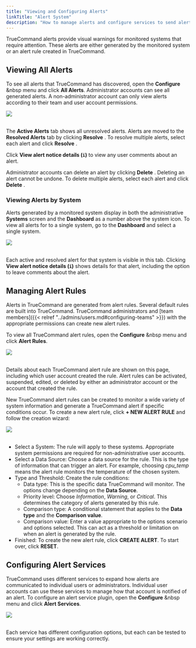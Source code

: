 ```yaml
---
title: "Viewing and Configuring Alerts"
linkTitle: "Alert System"
description: "How to manage alerts and configure services to send alerts beyond the TrueCommand interface."
---
```


TrueCommand alerts provide visual warnings for monitored systems that require attention.
These alerts are either generated by the monitored system or an alert rule created in TrueCommand.

## Viewing All Alerts

To see all alerts that TrueCommand has discovered, open the **Configure** <i class="fa fa-cog" aria-hidden="true" title="Settings"></i>&nbsp menu and click **All Alerts**.
Administrator accounts can see all generated alerts.
A non-administrator account can only view alerts according to their team and user account permissions.

<img src="/images/tc-1.3-alert-notices.PNG">
<br><br>

The **Active Alerts** tab shows all unresolved alerts.
Alerts are moved to the **Resolved Alerts** tab by clicking **Resolve** <i class="fa fa-check" aria-hidden="true" title="check"></i>.
To resolve multiple alerts, select each alert and click **Resolve** <i class="fa fa-check" aria-hidden="true" title="check"></i>.

Click **View alert notice details (`i`)** to view any user comments about an alert.

Administrator accounts can delete an alert by clicking **Delete** <i class="fa fa-trash" aria-hidden="true" title="Delete"></i>.
Deleting an alert cannot be undone.
To delete multiple alerts, select each alert and click **Delete** <i class="fa fa-trash" aria-hidden="true" title="Delete"></i>.

### Viewing Alerts by System

Alerts generated by a monitored system display in both the administrative **Systems** screen and the **Dashboard** as a number above the system icon.
To view all alerts for to a single system, go to the **Dashboard** and select a single system.

<img src="/images/tc-1.3-alert-system.PNG">
<br><br>

Each active and resolved alert for that system is visible in this tab.
Clicking **View alert notice details (`i`)** shows details for that alert, including the option to leave comments about the alert.

## Managing Alert Rules

Alerts in TrueCommand are generated from alert rules.
Several default rules are built into TrueCommand.
TrueCommand administrators and [team members]({{< relref "../admins/users.md#configuring-teams" >}}) with the appropriate permissions can create new alert rules.

To view all TrueCommand alert rules, open the **Configure** <i class="fa fa-cog" aria-hidden="true" title="Settings"></i>&nbsp menu and click **Alert Rules**.

<img src="/images/tc-1.3-alert-rules.PNG">
<br><br>

Details about each TrueCommand alert rule are shown on this page, including which user account created the rule.
Alert rules can be activated, suspended, edited, or deleted by either an administrator account or the account that created the rule.

New TrueCommand alert rules can be created to monitor a wide variety of system information and generate a TrueCommand alert if specific conditions occur.
To create a new alert rule, click **+ NEW ALERT RULE** and follow the creation wizard:

<img src="/images/tc-1.3-alert-rulew-new.PNG">
<br><br>

* Select a System: The rule will apply to these systems.
  Appropriate system permissions are required for non-administrative user accounts.
* Select a Data Source: Choose a data source for the rule.
  This is the type of information that can trigger an alert.
  For example, choosing *cpu_temp* means the alert rule monitors the temperature of the chosen system.
* Type and Threshold: Create the rule conditions:
  * Data type: This is the specific data TrueCommand will monitor.
    The options change depending on the **Data Source**.
  * Priority level: Choose *Information*, *Warning*, or *Critical*.
    This determines the category of alerts generated by this rule.
  * Comparison type: A conditional statement that applies to the **Data type** and the **Comparison value**.
  * Comparison value: Enter a value appropriate to the options scenario and options selected.
    This can act as a threshold or limitation on when an alert is generated by the rule.
* Finished: To create the new alert rule, click **CREATE ALERT**. To start over, click **RESET**.

## Configuring Alert Services

TrueCommand uses different services to expand how alerts are communicated to individual users or administrators.
Individual user accounts can use these services to manage how that account is notified of an alert.
To configure an alert service plugin, open the **Configure** <i class="fa fa-cog" aria-hidden="true" title="Settings"></i>&nbsp menu and click **Alert Services**.

<img src="/images/tc-1.3-alert-services.PNG">
<br><br>

Each service has different configuration options, but each can be tested to ensure your settings are working correctly.
